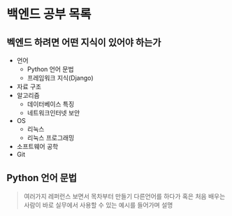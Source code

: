 # 백엔드 공부 목록



## 벡엔드 하려면 어떤 지식이 있어야 하는가

- 언어
  - Python 언어 문법
  - 프레임워크 지식(Django)
- 자료 구조
- 알고리즘
  - 데이터베이스 특징
  - 네트워크인터넷 보안
- OS
  - 리눅스
  - 리눅스 프로그래밍
- 소프트웨어 공학
- Git



## Python 언어 문법

> 여러가지 레퍼런스 보면서 목차부터 만들기
> 다른언어를 하다가 혹은 처음 배우는 사람이 바로 실무에서 사용할 수 있는 예시를 들어가며 설명